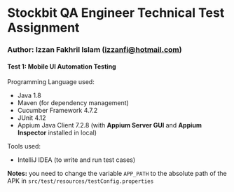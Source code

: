 # Stockbit QA Engineer Technical Test Assignment
### Author: Izzan Fakhril Islam (izzanfi@hotmail.com)

#### Test 1: Mobile UI Automation Testing
Programming Language used: 
- Java 1.8
- Maven (for dependency management)
- Cucumber Framework 4.7.2
- JUnit 4.12
- Appium Java Client 7.2.8 (with **Appium Server GUI** and **Appium Inspector** installed in local)

Tools used:
- IntelliJ IDEA (to write and run test cases)

**Notes:** you need to change the variable `APP_PATH` to the absolute path of the APK in `src/test/resources/testConfig.properties`

